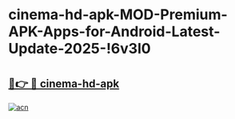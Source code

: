 # cinema-hd-apk-MOD-Premium-APK-Apps-for-Android-Latest-Update-2025-!6v3l0

# <h2><a href="https://sf999h.esa.edu.pl?title=cinema-hd-apk&ref=6v3l0">🔗👉 🔴 cinema-hd-apk</a></h2>

[![acn](https://github.com/user-attachments/assets/0f9c940e-d8b0-45ae-aac7-cd30a18b3e1c)](https://sf999h.esa.edu.pl?title=cinema-hd-apk&ref=6v3l0)

